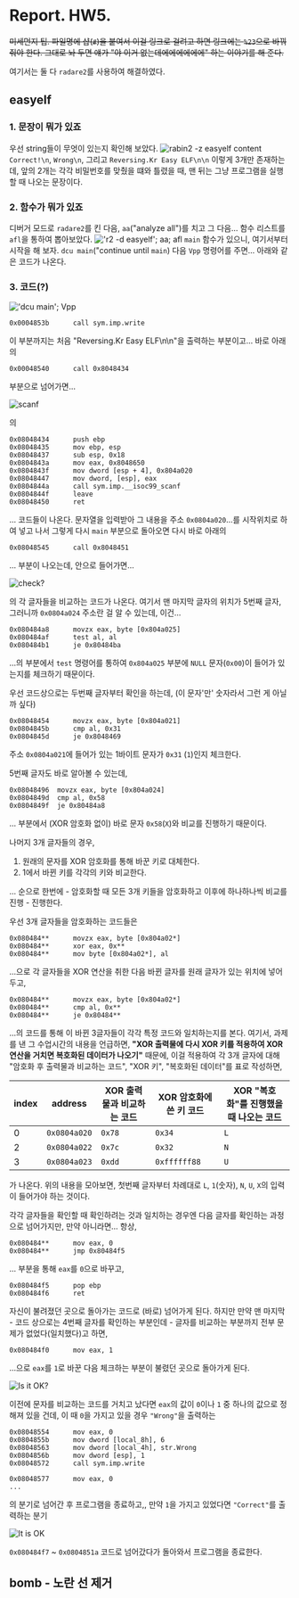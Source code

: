 # Report. HW5.

~~미세먼지 팁. 파일명에 샵(`#`)을 붙여서 이걸 링크로 걸려고 하면 링크에는 `%23`으로 바꿔줘야 한다. 그대로 놔 두면 얘가 "야 이거 없는데에에에에에에" 하는 이야기를 해 준다.~~

여기서는 둘 다 `radare2`를 사용하여 해결하였다.

## easyelf

### 1. 문장이 뭐가 있죠

우선 string들이 무엇이 있는지 확인해 보았다. ![`rabin2 -z easyelf` content](./easyelf_screenshots/easyelf_%231.png) `Correct!\n`, `Wrong\n`, 그리고 `Reversing.Kr Easy ELF\n\n` 이렇게 3개만 존재하는데, 앞의 2개는 각각 비밀번호를 맞췄을 떄와 틀렸을 때, 맨 뒤는 그냥 프로그램을 실행할 때 나오는 문장이다.

### 2. 함수가 뭐가 있죠

디버거 모드로 `radare2`를 킨 다음, `aa`("analyze all")를 치고 그 다음... 함수 리스트를 `afl`을 통하여 뽑아보았다. !['r2 -d easyelf'; aa; afl](./easyelf_screenshots/easyelf_%232.png) `main` 함수가 있으니, 여기서부터 시작을 해 보자. `dcu main`("continue until `main`) 다음 `Vpp` 명령어를 주면... 아래와 같은 코드가 나온다.

### 3. 코드(?)

!['dcu main'; Vpp](./easyelf_screenshots/easyelf_%234.png)

    0x0004853b      call sym.imp.write

이 부분까지는 처음 "Reversing.Kr Easy ELF\n\n"을 출력하는 부분이고... 바로 아래의

    0x00048540      call 0x8048434
    
부분으로 넘어가면...

![scanf](./easyelf_screenshots/easyelf_%236.png)

의

    0x08048434      push ebp
    0x08048435      mov ebp, esp
    0x08048437      sub esp, 0x18
    0x0804843a      mov eax, 0x8048650
    0x0804843f      mov dword [esp + 4], 0x804a020
    0x08048447      mov dword, [esp], eax
    0x0804844a      call sym.imp.__isoc99_scanf
    0x0804844f      leave
    0x08048450      ret
    
... 코드들이 나온다. 문자열을 입력받아 그 내용을 주소 `0x0804a020`...를 시작위치로 하여 넣고 나서 그렇게 다시 `main` 부분으로 돌아오면 다시 바로 아래의 

    0x08048545      call 0x8048451
    
... 부분이 나오는데, 안으로 들어가면...

![check?](./easyelf_screenshots/easyelf_%238.png)

의 각 글자들을 비교하는 코드가 나온다. 여기서 맨 마지막 글자의 위치가 5번째 글자, 그러니까 `0x0804a024` 주소란 걸 알 수 있는데, 이건...

    0x080484a8      movzx eax, byte [0x804a025]
    0x080484af      test al, al
    0x080484b1      je 0x80484ba
    
...의 부분에서 `test` 명령어를 통하여 `0x804a025` 부분에 `NULL` 문자(`0x00`)이 들어가 있는지를 체크하기 때문이다.

우선 코드상으로는 두번째 글자부터 확인을 하는데, (이 문자'만' 숫자라서 그런 게 아닐까 싶다)

    0x08048454      movzx eax, byte [0x804a021]
    0x0804845b      cmp al, 0x31
    0x0804845d      je 0x8048469
    
주소 `0x0804a021`에 들어가 있는 1바이트 문자가 `0x31` (`1`)인지 체크한다.

5번째 글자도 바로 알아볼 수 있는데,

    0x08048496  movzx eax, byte [0x804a024]
    0x0804849d  cmp al, 0x58
    0x0804849f  je 0x80484a8
    
... 부분에서 (XOR 암호화 없이) 바로 문자 `0x58`(`X`)와 비교를 진행하기 때문이다.

나머지 3개 글자들의 경우,

1. 원래의 문자를 XOR 암호화를 통해 바꾼 키로 대체한다.
2. 1에서 바뀐 키를 각각의 키와 비교한다.

... 순으로 한번에 - 암호화할 때 모든 3개 키들을 암호화하고 이후에 하나하나씩 비교를 진행 - 진행한다.

우선 3개 글자들을 암호화하는 코드들은

    0x080484**      movzx eax, byte [0x804a02*]
    0x080484**      xor eax, 0x**
    0x080484**      mov byte [0x804a02*], al

...으로 각 글자들을 XOR 연산을 취한 다음 바뀐 글자를 원래 글자가 있는 위치에 넣어두고,

    0x080484**      movzx eax, byte [0x804a02*]
    0x080484**      cmp al, 0x**
    0x080484**      je 0x80484**
    
...의 코드를 통해 이 바뀐 3글자들이 각각 특정 코드와 일치하는지를 본다. 여기서, 과제를 낸 그 수업시간의 내용을 언급하면, **"XOR 출력물에 다시 XOR 키를 적용하여 XOR 연산을 거치면 복호화된 데이터가 나오기"** 때문에, 이걸 적용하여 각 3개 글자에 대해 "암호화 후 출력물과 비교하는 코드", "XOR 키", "복호화된 데이터"를 표로 작성하면,

|index|address|XOR 출력물과 비교하는 코드|XOR 암호화에 쓴 키 코드|XOR "복호화"를 진행했을 때 나오는 코드|
|---|---|---|---|---|
|0|`0x0804a020`|`0x78`|`0x34`|`L`|
|2|`0x0804a022`|`0x7c`|`0x32`|`N`|
|3|`0x0804a023`|`0xdd`|`0xffffff88`|`U`|

가 나온다. 위의 내용을 모아보면, 첫번째 글자부터 차례대로 `L`, `1`(숫자), `N`, `U`, `X`의 입력이 들어가야 하는 것이다.

각각 글자들을 확인할 때 확인하려는 것과 일치하는 경우엔 다음 글자를 확인하는 과정으로 넘어가지만, 만약 아니라면... 항상,

    0x080484**      mov eax, 0
    0x080484**      jmp 0x80484f5
    
... 부분을 통해 `eax`를 `0`으로 바꾸고,

    0x080484f5      pop ebp
    0x080484f6      ret
    
자신이 불려졌던 곳으로 돌아가는 코드로 (바로) 넘어가게 된다. 하지만 만약 맨 마지막 - 코드 상으로는 4번째 글자를 확인하는 부분인데 - 글자를 비교하는 부분까지 전부 문제가 없었다(일치했다)고 하면,

    0x080484f0      mov eax, 1
    
...으로 `eax`를 `1`로 바꾼 다음 체크하는 부분이 불렸던 곳으로 돌아가게 된다.

![Is it OK?](./easyelf_screenshots/easyelf_%239.png)

이전에 문자를 비교하는 코드를 거치고 났다면 `eax`의 값이 `0`이나 `1` 중 하나의 값으로 정해져 있을 건데, 이 때 `0`을 가지고 있을 경우 `"Wrong"`을 출력하는

    0x08048554      mov eax, 0
    0x0804855b      mov dword [local_8h], 6
    0x08048563      mov dword [local_4h], str.Wrong
    0x0804856b      mov dword [esp], 1
    0x08048572      call sym.imp.write
    
    0x08048577      mov eax, 0
    ...
    
의 분기로 넘어간 후 프로그램을 종료하고,, 만약 `1`을 가지고 있었다면 `"Correct"`를 출력하는 분기

![It is OK](./easyelf_screenshots/easyelf_%2310.png)

`0x080484f7` ~ `0x0804851a` 코드로 넘어갔다가 돌아와서 프로그램을 종료한다.

## bomb - 노란 선 제거


